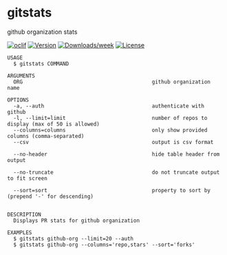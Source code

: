 gitstats
========

github organization stats

[![oclif](https://img.shields.io/badge/cli-oclif-brightgreen.svg)](https://oclif.io)
[![Version](https://img.shields.io/npm/v/gitstats.svg)](https://npmjs.org/package/gitstats)
[![Downloads/week](https://img.shields.io/npm/dw/gitstats.svg)](https://npmjs.org/package/gitstats)
[![License](https://img.shields.io/npm/l/gitstats.svg)](https://github.com/elbandito/gitstats/blob/master/package.json)

```
USAGE
  $ gitstats COMMAND

ARGUMENTS
  ORG                                          github organization name

OPTIONS
  -a, --auth                                   authenticate with github
  -l, --limit=limit                            number of repos to display (max of 50 is allowed)
  --columns=columns                            only show provided columns (comma-separated)
  --csv                                        output is csv format

  --no-header                                  hide table header from output

  --no-truncate                                do not truncate output to fit screen

  --sort=sort                                  property to sort by (prepend '-' for descending)


DESCRIPTION
  Displays PR stats for github organization

EXAMPLES
  $ gitstats github-org --limit=20 --auth
  $ gitstats github-org --columns='repo,stars' --sort='forks' 
```

